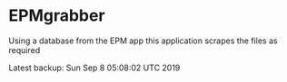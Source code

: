 # EPMgrabber
Using a database from the EPM app this application scrapes the files as required


Latest backup: Sun Sep 8 05:08:02 UTC 2019
